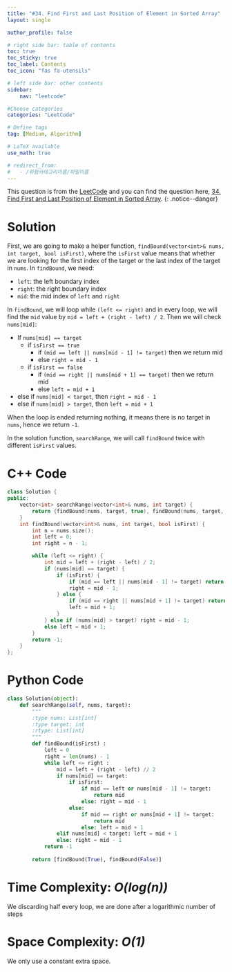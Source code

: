 ```yaml
---
title: "#34. Find First and Last Position of Element in Sorted Array"
layout: single

author_profile: false

# right side bar: table of contents
toc: true
toc_sticky: true
toc_label: Contents
toc_icon: "fas fa-utensils"

# left side bar: other contents
sidebar:
    nav: "leetcode"

#Choose categories
categories: "LeetCode"

# Define tags
tag: [Medium, Algorithm]

# LaTeX available
use_math: true

# redirect_from:
#   - /위험카테고리이름/파일이름
---
```


This question is from the [LeetCode](https://leetcode.com) and you can find the question here, [34. Find First and Last Position of Element in Sorted Array](https://leetcode.com/problems/find-first-and-last-position-of-element-in-sorted-array/).
{: .notice--danger}

# Solution
First, we are going to make a helper function, `findBound(vector<int>& nums, int target, bool isFirst)`, where the `isFirst` value means that whether we are looking for the first index of the target or the last index of the target in `nums`. In `findBound`, we need:

+ `left`: the left boundary index
+ `right`: the right boundary index
+ `mid`: the mid index of `left` and `right`

In `findBound`, we will loop while `(left <= right)` and in every loop, we will find the `mid` value by `mid = left + (right - left) / 2`.  Then we will check `nums[mid]`:

+ If `nums[mid] == target`
  + if `isFirst == true`
    + if `(mid == left || nums[mid - 1] != target)` then we return mid
    + else `right = mid - 1`
  + if `isFirst == false`
    + if `(mid == right || nums[mid + 1] == target)` then we return mid
    + else `left = mid + 1`
+ else if `nums[mid] < target`, then `right = mid - 1`
+ else if `nums[mid] > target`, then `left = mid + 1`

When the loop is ended returning nothing, it means there is no target in `nums`, hence we return `-1`.

In the solution function, `searchRange`, we will call `findBound` twice with different `isFirst` values.

# C++ Code
```c++
class Solution {
public:
    vector<int> searchRange(vector<int>& nums, int target) {
        return {findBound(nums, target, true), findBound(nums, target, false)};
    }
    int findBound(vector<int>& nums, int target, bool isFirst) {
        int n = nums.size();
        int left = 0;
        int right = n - 1;

        while (left <= right) {
            int mid = left + (right - left) / 2;
            if (nums[mid] == target) {
                if (isFirst) {
                    if (mid == left || nums[mid - 1] != target) return mid;
                    right = mid - 1;
                } else {
                    if (mid == right || nums[mid + 1] != target) return mid;
                    left = mid + 1;
                }
            } else if (nums[mid] > target) right = mid - 1;
            else left = mid + 1;
        }
        return -1;
    }
};
```

# Python Code
~~~python
class Solution(object):
    def searchRange(self, nums, target):
        """
        :type nums: List[int]
        :type target: int
        :rtype: List[int]
        """
        def findBound(isFirst) :
            left = 0
            right = len(nums) - 1
            while left <= right :
                mid = left + (right - left) // 2
                if nums[mid] == target:
                    if isFirst:
                        if mid == left or nums[mid - 1] != target:
                            return mid
                        else: right = mid - 1
                    else:
                        if mid == right or nums[mid + 1] != target:
                            return mid
                        else: left = mid + 1
                elif nums[mid] < target: left = mid + 1
                else: right = mid - 1
            return -1
        
        return [findBound(True), findBound(False)]
~~~

# Time Complexity: *$O(log(n))$*
We discarding half every loop, we are done after a logarithmic number of steps

# Space Complexity: *$O(1)$*
We only use a constant extra space.
